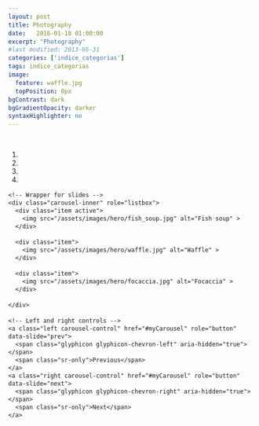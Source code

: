 ```yaml
---
layout: post
title: Photography
date:   2016-01-18 01:00:00
excerpt: "Photography"
#last modified: 2013-05-31
categories: ['indice_categorias']
tags: indice_categorias
image:
  feature: waffle.jpg
  topPosition: 0px
bgContrast: dark
bgGradientOpacity: darker
syntaxHighlighter: no
---
```



<style>
  .carousel-inner > .item > img,
  .carousel-inner > .item > a > img {
      width: 100%;
      margin: auto;
  }
  </style>


<div>
  <br>
  <div id="myCarousel" class="carousel slide" data-ride="carousel">
    <!-- Indicators -->
    <ol class="carousel-indicators">
      <li data-target="#myCarousel" data-slide-to="0" class="active"></li>
      <li data-target="#myCarousel" data-slide-to="1"></li>
      <li data-target="#myCarousel" data-slide-to="2"></li>
      <li data-target="#myCarousel" data-slide-to="3"></li>
    </ol>

    <!-- Wrapper for slides -->
    <div class="carousel-inner" role="listbox">
      <div class="item active">
        <img src="/assets/images/hero/fish_soup.jpg" alt="Fish soup" >
      </div>

      <div class="item">
        <img src="/assets/images/hero/waffle.jpg" alt="Waffle" >
      </div>
    
      <div class="item">
        <img src="/assets/images/hero/focaccia.jpg" alt="Focaccia" >
      </div>

    </div>

    <!-- Left and right controls -->
    <a class="left carousel-control" href="#myCarousel" role="button" data-slide="prev">
      <span class="glyphicon glyphicon-chevron-left" aria-hidden="true"></span>
      <span class="sr-only">Previous</span>
    </a>
    <a class="right carousel-control" href="#myCarousel" role="button" data-slide="next">
      <span class="glyphicon glyphicon-chevron-right" aria-hidden="true"></span>
      <span class="sr-only">Next</span>
    </a>
  </div>
</div>




<!-- Images using flexslider -->

<!--<div class="flexslider">  <!-- Place somewhere in the <body> of your page --

  <ul class="slides">
    <li>
      <iframe id="player_1" src="http://player.vimeo.com/video/39683393?api=1&player_id=player_1" width="500" height="281" frameborder="0" webkitAllowFullScreen mozallowfullscreen allowFullScreen></iframe>
    </li>
 <li>
      <iframe  id="player_1" src="/assets/images/hero/lit_esca_begona_perez.mp4" width="500" height="281" frameborder="0" webkitAllowFullScreen mozallowfullscreen allowFullScreen></iframe>
    </li>

    <li>
      <img src="/assets/images/hero/fish_soup.jpg" />
    </li>
    <li>
      <img src="/assets/images/hero/waffle.jpg" />
    </li>
    <li>
      <img src="/assets/images/hero/focaccia.jpg" />
    </li>
  </ul>
</div> -->


<!-- Images in normal mode -->

<!-- ![alt text](/assets/images/hero/waffle.jpg "waffle")

![alt text](/assets/images/hero/fish_soup.jpg "fish soup in Åstol")

![alt text](/assets/images/hero/focaccia.jpg "focaccia in Genova") -->
 
